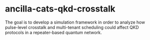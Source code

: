 # ancilla-cats-qkd-crosstalk
The goal is to develop a simulation framework in order to analyze how pulse-level crosstalk and multi-tenant scheduling could affect QKD protocols in a repeater-based quantum network.
